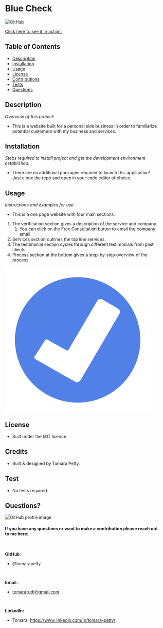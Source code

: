 # Blue Check
  
![GitHub](https://img.shields.io/badge/license-MIT-green)

<a href="https://bluecheckverify.com/">Click here to see it in action.</a>

## Table of Contents
* [Description](#description)
* [Installation](#installation)
* [Usage](#usage)
* [License](#license)
* [Contributions](#contributions)
* [Tests](#tests)
* [Questions](#questions)

## Description 
*Overview of this project:* 
* This is a website built for a personal side business in order to familiarize potential customers with my business and services. 

## Installation
*Steps required to install project and get the development environment established:*
* There are no additional packages required to launch this application! Just clone the repo and open in your code editor of choice. 

## Usage
*Instructions and examples for use:* 
* This is a one page website with four main sections.  
1. The verification section gives a description of the service and company. 
    1. You can click on the Free Consultation button to email the company email. 
2. Services section outlines the top line services. 
3. The testimonial section cycles through different testimonials from past clients.
4. Process section at the bottom gives a step-by-step overview of the process.
<img src="./images/bluechecklogo.png">

## License 
* Built under the MIT licence.

## Credits
* Built & designed by Tomara Petty.

## Test
* No tests required. 

## Questions?
<p float="left">
<img src="https://avatars0.githubusercontent.com/u/65513543?s=460&u=20bf726727263d5c2cb42b357ae261aff2a38e6e&v=4" alt="GitHub profile image" width="150">
<br>

#### If you have any questions or want to make a contribution please reach out to me here:
<br>

**GitHub:** 
* @tomarapetty 
 <br>

**Email:** 
* tomararuth@gmail.com 
<br>

**LinkedIn:** 
* Tomara: https://www.linkedin.com/in/tomara-petty/ 

